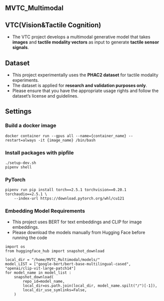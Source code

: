 ## MVTC_Multimodal
## VTC(Vision&Tactile Cognition)
- The VTC project develops a multimodal generative model that takes **images** and **tactile modality vectors** as input to generate **tactile sensor signals**.

## Dataset
- This project experimentally uses the **PHAC2 dataset** for tactile modality experiments.  
- The dataset is applied for **research and validation purposes only**.  
- Please ensure that you have the appropriate usage rights and follow the dataset’s license and guidelines.


## Settings
### Build a docker image
```
docker container run --gpus all --name={container_name} --restart=always -it {image_name} /bin/bash
```

### Install packages with pipfile
```
./setup-dev.sh
pipenv shell
```

### PyTorch
```
pipenv run pip install torch==2.5.1 torchvision==0.20.1 torchaudio==2.5.1 \
    --index-url https://download.pytorch.org/whl/cu121
```

### Embedding Model Requirements
- This project uses BERT for text embeddings and CLIP for image embeddings.
- Please download the models manually from Hugging Face before running the code
```
import os
from huggingface_hub import snapshot_download

local_dir = "/home/MVTC_Multimodal/models/"
model_LIST = ["google-bert/bert-base-multilingual-cased", "openai/clip-vit-large-patch14"]
for model_name in model_list :
    snapshot_download(
        repo_id=model_name,
        local_dir=os.path.join(local_dir, model_name.spilt("/")[-1]),
        local_dir_use_symlinks=False,
    )
```
